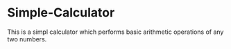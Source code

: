 # Simple-Calculator
This is a simpl calculator which performs basic arithmetic operations of any two numbers.

